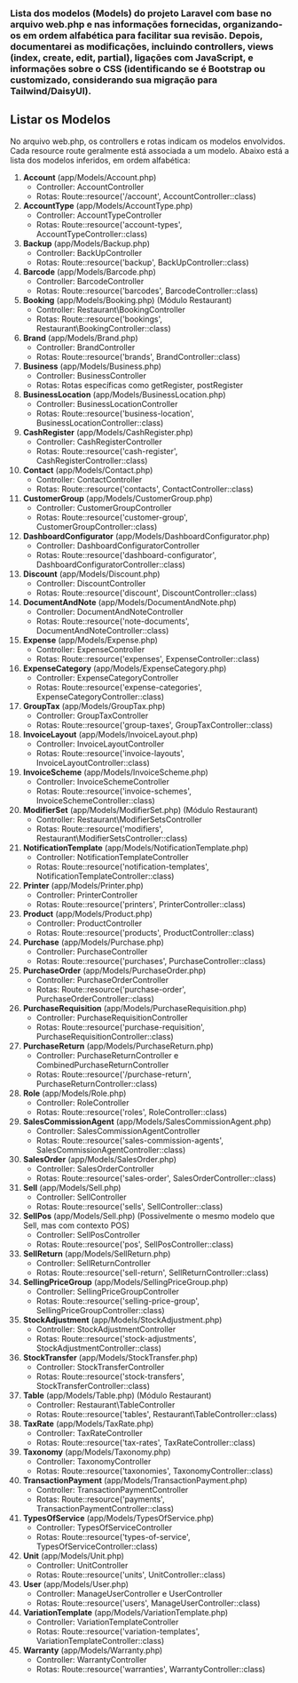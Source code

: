 ### Lista dos modelos (Models) do projeto Laravel com base no arquivo web.php e nas informações fornecidas, organizando-os em ordem alfabética para facilitar sua revisão. Depois, documentarei as modificações, incluindo controllers, views (index, create, edit, partial), ligações com JavaScript, e informações sobre o CSS (identificando se é Bootstrap ou customizado, considerando sua migração para Tailwind/DaisyUI).

## Listar os Modelos

No arquivo web.php, os controllers e rotas indicam os modelos envolvidos. Cada resource route geralmente está associada a um modelo. Abaixo está a lista dos modelos inferidos, em ordem alfabética:

1. **Account** (app/Models/Account.php)
   * Controller: AccountController
   * Rotas: Route::resource('/account', AccountController::class)
2. **AccountType** (app/Models/AccountType.php)
   * Controller: AccountTypeController
   * Rotas: Route::resource('account-types', AccountTypeController::class)
3. **Backup** (app/Models/Backup.php)
   * Controller: BackUpController
   * Rotas: Route::resource('backup', BackUpController::class)
4. **Barcode** (app/Models/Barcode.php)
   * Controller: BarcodeController
   * Rotas: Route::resource('barcodes', BarcodeController::class)
5. **Booking** (app/Models/Booking.php) (Módulo Restaurant)
   * Controller: Restaurant\\BookingController
   * Rotas: Route::resource('bookings', Restaurant\\BookingController::class)
6. **Brand** (app/Models/Brand.php)
   * Controller: BrandController
   * Rotas: Route::resource('brands', BrandController::class)
7. **Business** (app/Models/Business.php)
   * Controller: BusinessController
   * Rotas: Rotas específicas como getRegister, postRegister
8. **BusinessLocation** (app/Models/BusinessLocation.php)
   * Controller: BusinessLocationController
   * Rotas: Route::resource('business-location', BusinessLocationController::class)
9. **CashRegister** (app/Models/CashRegister.php)
   * Controller: CashRegisterController
   * Rotas: Route::resource('cash-register', CashRegisterController::class)
10. **Contact** (app/Models/Contact.php)
    * Controller: ContactController
    * Rotas: Route::resource('contacts', ContactController::class)
11. **CustomerGroup** (app/Models/CustomerGroup.php)
    * Controller: CustomerGroupController
    * Rotas: Route::resource('customer-group', CustomerGroupController::class)
12. **DashboardConfigurator** (app/Models/DashboardConfigurator.php)
    * Controller: DashboardConfiguratorController
    * Rotas: Route::resource('dashboard-configurator', DashboardConfiguratorController::class)
13. **Discount** (app/Models/Discount.php)
    * Controller: DiscountController
    * Rotas: Route::resource('discount', DiscountController::class)
14. **DocumentAndNote** (app/Models/DocumentAndNote.php)
    * Controller: DocumentAndNoteController
    * Rotas: Route::resource('note-documents', DocumentAndNoteController::class)
15. **Expense** (app/Models/Expense.php)
    * Controller: ExpenseController
    * Rotas: Route::resource('expenses', ExpenseController::class)
16. **ExpenseCategory** (app/Models/ExpenseCategory.php)
    * Controller: ExpenseCategoryController
    * Rotas: Route::resource('expense-categories', ExpenseCategoryController::class)
17. **GroupTax** (app/Models/GroupTax.php)
    * Controller: GroupTaxController
    * Rotas: Route::resource('group-taxes', GroupTaxController::class)
18. **InvoiceLayout** (app/Models/InvoiceLayout.php)
    * Controller: InvoiceLayoutController
    * Rotas: Route::resource('invoice-layouts', InvoiceLayoutController::class)
19. **InvoiceScheme** (app/Models/InvoiceScheme.php)
    * Controller: InvoiceSchemeController
    * Rotas: Route::resource('invoice-schemes', InvoiceSchemeController::class)
20. **ModifierSet** (app/Models/ModifierSet.php) (Módulo Restaurant)
    * Controller: Restaurant\\ModifierSetsController
    * Rotas: Route::resource('modifiers', Restaurant\\ModifierSetsController::class)
21. **NotificationTemplate** (app/Models/NotificationTemplate.php)
    * Controller: NotificationTemplateController
    * Rotas: Route::resource('notification-templates', NotificationTemplateController::class)
22. **Printer** (app/Models/Printer.php)
    * Controller: PrinterController
    * Rotas: Route::resource('printers', PrinterController::class)
23. **Product** (app/Models/Product.php)
    * Controller: ProductController
    * Rotas: Route::resource('products', ProductController::class)
24. **Purchase** (app/Models/Purchase.php)
    * Controller: PurchaseController
    * Rotas: Route::resource('purchases', PurchaseController::class)
25. **PurchaseOrder** (app/Models/PurchaseOrder.php)
    * Controller: PurchaseOrderController
    * Rotas: Route::resource('purchase-order', PurchaseOrderController::class)
26. **PurchaseRequisition** (app/Models/PurchaseRequisition.php)
    * Controller: PurchaseRequisitionController
    * Rotas: Route::resource('purchase-requisition', PurchaseRequisitionController::class)
27. **PurchaseReturn** (app/Models/PurchaseReturn.php)
    * Controller: PurchaseReturnController e CombinedPurchaseReturnController
    * Rotas: Route::resource('/purchase-return', PurchaseReturnController::class)
28. **Role** (app/Models/Role.php)
    * Controller: RoleController
    * Rotas: Route::resource('roles', RoleController::class)
29. **SalesCommissionAgent** (app/Models/SalesCommissionAgent.php)
    * Controller: SalesCommissionAgentController
    * Rotas: Route::resource('sales-commission-agents', SalesCommissionAgentController::class)
30. **SalesOrder** (app/Models/SalesOrder.php)
    * Controller: SalesOrderController
    * Rotas: Route::resource('sales-order', SalesOrderController::class)
31. **Sell** (app/Models/Sell.php)
    * Controller: SellController
    * Rotas: Route::resource('sells', SellController::class)
32. **SellPos** (app/Models/Sell.php) (Possivelmente o mesmo modelo que Sell, mas com contexto POS)
    * Controller: SellPosController
    * Rotas: Route::resource('pos', SellPosController::class)
33. **SellReturn** (app/Models/SellReturn.php)
    * Controller: SellReturnController
    * Rotas: Route::resource('sell-return', SellReturnController::class)
34. **SellingPriceGroup** (app/Models/SellingPriceGroup.php)
    * Controller: SellingPriceGroupController
    * Rotas: Route::resource('selling-price-group', SellingPriceGroupController::class)
35. **StockAdjustment** (app/Models/StockAdjustment.php)
    * Controller: StockAdjustmentController
    * Rotas: Route::resource('stock-adjustments', StockAdjustmentController::class)
36. **StockTransfer** (app/Models/StockTransfer.php)
    * Controller: StockTransferController
    * Rotas: Route::resource('stock-transfers', StockTransferController::class)
37. **Table** (app/Models/Table.php) (Módulo Restaurant)
    * Controller: Restaurant\\TableController
    * Rotas: Route::resource('tables', Restaurant\\TableController::class)
38. **TaxRate** (app/Models/TaxRate.php)
    * Controller: TaxRateController
    * Rotas: Route::resource('tax-rates', TaxRateController::class)
39. **Taxonomy** (app/Models/Taxonomy.php)
    * Controller: TaxonomyController
    * Rotas: Route::resource('taxonomies', TaxonomyController::class)
40. **TransactionPayment** (app/Models/TransactionPayment.php)
    * Controller: TransactionPaymentController
    * Rotas: Route::resource('payments', TransactionPaymentController::class)
41. **TypesOfService** (app/Models/TypesOfService.php)
    * Controller: TypesOfServiceController
    * Rotas: Route::resource('types-of-service', TypesOfServiceController::class)
42. **Unit** (app/Models/Unit.php)
    * Controller: UnitController
    * Rotas: Route::resource('units', UnitController::class)
43. **User** (app/Models/User.php)
    * Controller: ManageUserController e UserController
    * Rotas: Route::resource('users', ManageUserController::class)
44. **VariationTemplate** (app/Models/VariationTemplate.php)
    * Controller: VariationTemplateController
    * Rotas: Route::resource('variation-templates', VariationTemplateController::class)
45. **Warranty** (app/Models/Warranty.php)
    * Controller: WarrantyController
    * Rotas: Route::resource('warranties', WarrantyController::class)
